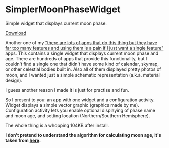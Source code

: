 # SimplerMoonPhaseWidget
Simple widget that displays current moon phase.

[Download](https://github.com/szycikm/SimplerMoonPhaseWidget/releases/latest)

Another one of my ["there are lots of apps that do this thing but they have far too many features and using them is a pain if I just want a single feature"](https://github.com/szycikm/LOSSimpleProfileSwitcher) apps. This contains a single widget that displays current moon phase and age. There are hundreds of apps that provide this functionality, but I couldn't find a single one that didn't have some kind of calendar, skymap, or other celestial bodies built in. Also all of them displayed pretty photos of moon, and I wanted just a simple schematic representation (a.k.a. material design).

I guess another reason I made it is just for practise and fun.

So I present to you: an app with one widget and a configuration activity. Widget displays a simple vector graphic (graphics made by me). Configuration activity lets you enable optional displaying of phase name and moon age, and setting location (Northern/Southern Hemisphere).

The whole thing is a whopping 104KB after install.

**I don't pretend to understand the algorithm for calculating moon age, it's taken from [here](http://conga.oan.es/~alonso/doku.php?id=blog:sun_moon_position#demostration_program_for_java_desktop).**
